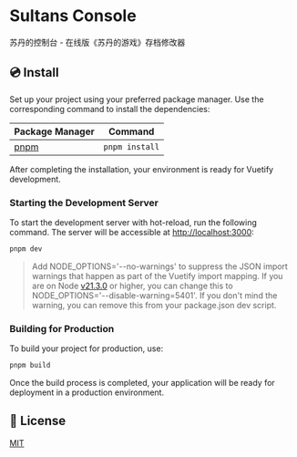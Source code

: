 # Sultans Console

苏丹的控制台 - 在线版《苏丹的游戏》存档修改器

## 💿 Install

Set up your project using your preferred package manager. Use the corresponding command to install the dependencies:

| Package Manager                                                | Command        |
|---------------------------------------------------------------|----------------|
| [pnpm](https://pnpm.io/installation)                          | `pnpm install` |

After completing the installation, your environment is ready for Vuetify development.

### Starting the Development Server

To start the development server with hot-reload, run the following command. The server will be accessible at [http://localhost:3000](http://localhost:3000):

```bash
pnpm dev
```

> Add NODE_OPTIONS='--no-warnings' to suppress the JSON import warnings that happen as part of the Vuetify import mapping. If you are on Node [v21.3.0](https://nodejs.org/en/blog/release/v21.3.0) or higher, you can change this to NODE_OPTIONS='--disable-warning=5401'. If you don't mind the warning, you can remove this from your package.json dev script.

### Building for Production

To build your project for production, use:

```bash
pnpm build
```

Once the build process is completed, your application will be ready for deployment in a production environment.

## 📑 License
[MIT](http://opensource.org/licenses/MIT)

